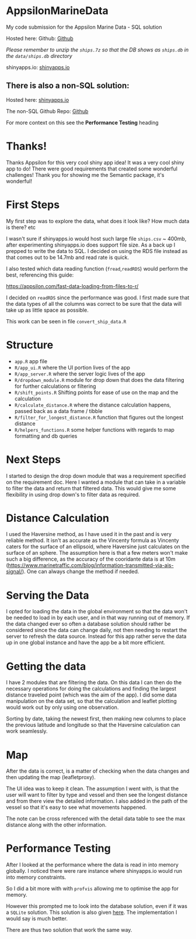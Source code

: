 # AppsilonMarineData
My code submission for the Appsilon Marine Data - SQL solution

Hosted here:
Github: [Github](https://github.com/Vickusr/AppsilonMarineDataDB)

*Please remember to unzip the `ships.7z` so that the DB shows as  `ships.db` in the `data/ships.db` directory*

shinyapps.io: [shinyapps.io](https://vickus-botha.shinyapps.io/AppsilonMarineDataDB/)

## There is also a non-SQL solution:
Hosted here:
[shinyapps.io](https://vickus-botha.shinyapps.io/AppsilonMarineData/)

The non-SQL Github Repo:
[Github](https://github.com/Vickusr/AppsilonMarineData/)


For more context on this see the **Performance Testing** heading

# Thanks!
Thanks Appsilon for this very cool shiny app idea! 
It was a very cool shiny app to do!
There were good requirements that created some wonderful challenges!
Thank you for showing me the Semantic package, it's wonderful!

# First Steps
My first step was to explore the data, what does it look like?
How much data is there? etc

I wasn't sure if shinyapps.io would host such large file `ships.csv` ~ 400mb, after experimenting shinyapps.io does support file size. 
As a back up I prepped to write the data to SQL. I decided on using the RDS file instead as that comes out to be 14.7mb and read rate is quick.

I also tested which data reading function (`fread`,`readRDS`) would perform the best, referencing this guide: 

https://appsilon.com/fast-data-loading-from-files-to-r/

I decided on `readRDS` since the performance was good.
I first made sure that the data types of all the columns was correct to be sure that the data will take up as little space as possible.

This work can be seen in file `convert_ship_data.R`

# Structure
- `app.R` app file
- `R/app_ui.R` where the UI portion lives of the app
- `R/app_server.R` where the server logic lives of the app
- `R/dropdown_module.R` module for drop down that does the data filtering for further calculations or filtering
- `R/shift_points.R` Shifting points for ease of use on the map and the calculation
- `R/calculate_distance.R` where the distance calculation happens, passed back as a data frame / tibble
- `R/filter_for_longest_distance.R` function that figures out the longest distance
- `R/helpers_functions.R` some helper functions with regards to map formatting and db queries

# Next Steps
I started to design the drop down module that was a requirement specified on the requirement doc.
Here I wanted a module that can take in a variable to filter the data and return that filtered data. 
This would give me some flexibility in using drop down's to filter data as required.

# Distance Calculation
I used the Haversine method, as I have used it in the past and is very reliable method. 
It isn't as accurate as the Vincenty formula as Vincenty caters for the surface of an ellipsoid, 
where Haversine just calculates on the surface of an sphere.
The assumption here is that a few meters won't make such a big difference, as the accuracy of the cooridante data is at 10m (https://www.marinetraffic.com/blog/information-transmitted-via-ais-signal/).
One can always change the method if needed.

# Serving the Data
I opted for loading the data in the global environment so that the data won't be needed to load in by each user, and in that way running out of memory.
If the data changed ever so often a database solution should rather be considered since the data can change daily, not then needing to restart the server to refresh the data source.
Instead for this app rather serve the data up in one global instance and have the app be a bit more efficient.  

# Getting the data
I have 2 modules that are filtering the data. On this data I can then do the necessary operations for doing the calculations and finding the largest distance traveled point (which was the aim of the app).
I did some data manipulation on the data set, so that the calculation and leaflet plotting would work out by only using one observation.

Sorting by date, taking the newest first, then making new columns to place the previous latitude and longitude so that the Haversine calculation can work seamlessly.

# Map
After the data is correct, is a matter of checking when the data changes and then updating the map (leafletproxy).

The UI idea was to keep it clean. The assumption I went with, is that the user will want to filter by type and vessel and then see the longest distance and 
from there view the detailed information. I also added in the path of the vessel so that it's easy to see what movements happened.

The note can be cross referenced with the detail data table to see the max distance along with the other information.

# Performance Testing
After I looked at the performance where the data is read in into memory globally. 
I noticed there were rare instance where shinyapps.io would run into memory constraints.

So I did a bit more with with `profvis` allowing me to optimise the app for memory.

However this prompted me to look into the database solution, even if it was a `SQLite` solution.
This solution is also given [here](https://vickus-botha.shinyapps.io/AppsilonMarineDataDB/). The implementation I would say is much better.

There are thus two solution that work the same way.
